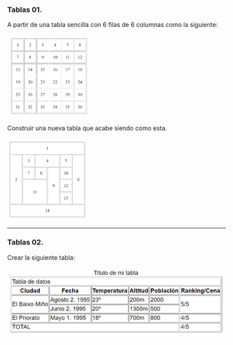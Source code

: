 ### Tablas 01.

A partir de una tabla sencilla con 6 filas de 6 columnas como la siguiente:

<img src="./ej-tabla-01/images/tabla-36-celdas.png" style="zoom:40%;" />

Construir una nueva tabla que acabe siendo como esta.

<img src=".\ej-tabla-01\images\tabla-desordenada.png" style="zoom:40%;" />

---

### Tablas 02.

Crear la siguiente tabla:

![](.\ej-tabla-02\images\tabla.png)


